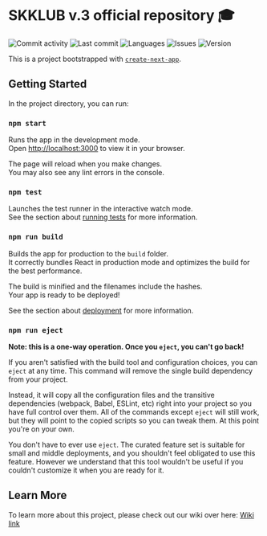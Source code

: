 # SKKLUB v.3 official repository 🎓

![Commit activity](https://img.shields.io/github/commit-activity/w/SKKU-TSC/qr-checkin-frontend?style=for-the-badge&logo=github
)
![Last commit](https://img.shields.io/github/last-commit/SKKU-TSC/qr-checkin-frontend?style=for-the-badge&logo=github
)
![Languages](https://img.shields.io/github/languages/count/SKKU-TSC/qr-checkin-frontend?style=for-the-badge)
![Issues](https://img.shields.io/bitbucket/issues/SKKU-TSC/qr-checkin-frontend?style=for-the-badge)
![Version](https://img.shields.io/github/package-json/v/SKKU-TSC/qr-checkin-frontend?style=for-the-badge)

This is a project bootstrapped with [`create-next-app`](https://github.com/facebook/create-react-app).

## Getting Started

In the project directory, you can run:

### `npm start`

Runs the app in the development mode.\
Open [http://localhost:3000](http://localhost:3000) to view it in your browser.

The page will reload when you make changes.\
You may also see any lint errors in the console.

### `npm test`

Launches the test runner in the interactive watch mode.\
See the section about [running tests](https://facebook.github.io/create-react-app/docs/running-tests) for more information.

### `npm run build`

Builds the app for production to the `build` folder.\
It correctly bundles React in production mode and optimizes the build for the best performance.

The build is minified and the filenames include the hashes.\
Your app is ready to be deployed!

See the section about [deployment](https://facebook.github.io/create-react-app/docs/deployment) for more information.

### `npm run eject`

**Note: this is a one-way operation. Once you `eject`, you can't go back!**

If you aren't satisfied with the build tool and configuration choices, you can `eject` at any time. This command will remove the single build dependency from your project.

Instead, it will copy all the configuration files and the transitive dependencies (webpack, Babel, ESLint, etc) right into your project so you have full control over them. All of the commands except `eject` will still work, but they will point to the copied scripts so you can tweak them. At this point you're on your own.

You don't have to ever use `eject`. The curated feature set is suitable for small and middle deployments, and you shouldn't feel obligated to use this feature. However we understand that this tool wouldn't be useful if you couldn't customize it when you are ready for it.

## Learn More

To learn more about this project, please check out our wiki over here: [Wiki link](https://github.com/SKKU-TSC/qr-checkin/wiki)
